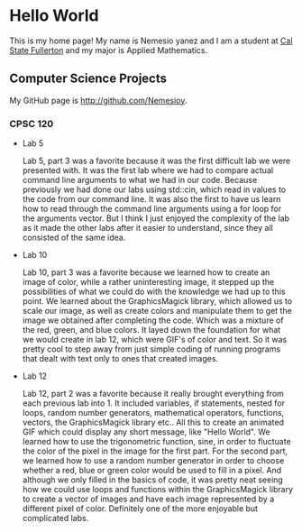 # Hello World

This is my home page! My name is Nemesio yanez and I am a student at [Cal State Fullerton](http://www.fullerton.edu/) and my major is Applied Mathematics.

## Computer Science Projects

My GitHub page is http://github.com/Nemesioy.

### CPSC 120

* Lab 5
 
   Lab 5, part 3 was a favorite because it was the first difficult lab we were presented with. It was the first lab where we had to compare actual command line arguments to what we had in our code. Because previously we had done our labs using std::cin, which read in values to the code from our command line. It was also the first to have us learn how to read through the command line arguments using a for loop for the arguments vector. But I think I just enjoyed the complexity of the lab as it made the other labs after it easier to understand, since they all consisted of the same idea.
 
* Lab 10
 
   Lab 10, part 3 was a favorite because we learned how to create an image of color, while a rather uninteresting image, it stepped up the possibilities of what we could do with the knowledge we had up to this point. We learned about the GraphicsMagick library, which allowed us to scale our image, as well as create colors and manipulate them to get the image we obtained after completing the code. Which was a mixture of the red, green, and blue colors. It layed down the foundation for what we would create in lab 12, which were GIF's of color and text. So it was pretty cool to step away from just simple coding of running programs that dealt with text only to ones that created images. 
 
* Lab 12
 
   Lab 12, part 2 was a favorite because it really brought everything from each previous lab into 1. It included variables, if statements, nested for loops, random number generators, mathematical operators, functions, vectors, the GraphicsMagick library etc.. All this to create an animated GIF which could display any short message, like "Hello World". We learned how to use the trigonometric function, sine, in order to fluctuate the color of the pixel in the image for the first part. For the second part, we learned how to use a random number generator in order to choose whether a red, blue or green color would be used to fill in a pixel. And although we only filled in the basics of code, it was pretty neat seeing how we could use loops and functions within the GraphicsMagick library to create a vector of images and have each image represented by a different pixel of color. Definitely one of the more enjoyable but complicated labs.